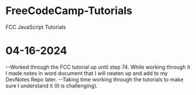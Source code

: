 # FreeCodeCamp-Tutorials
 FCC JavaScript Tutorials

 # 04-16-2024

 --Worked through the FCC tutorial up until step 74. While working through it I made notes in word document that I will neaten up and add to my DevNotes Repo later.
 --Taking time working through the tutorials to make sure I understand it (It is challenging).
